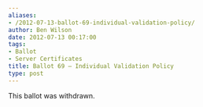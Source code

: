 ```yaml
---
aliases:
- /2012-07-13-ballot-69-individual-validation-policy/
author: Ben Wilson
date: 2012-07-13 00:17:00
tags:
- Ballot
- Server Certificates
title: Ballot 69 – Individual Validation Policy
type: post
---
```


This ballot was withdrawn.